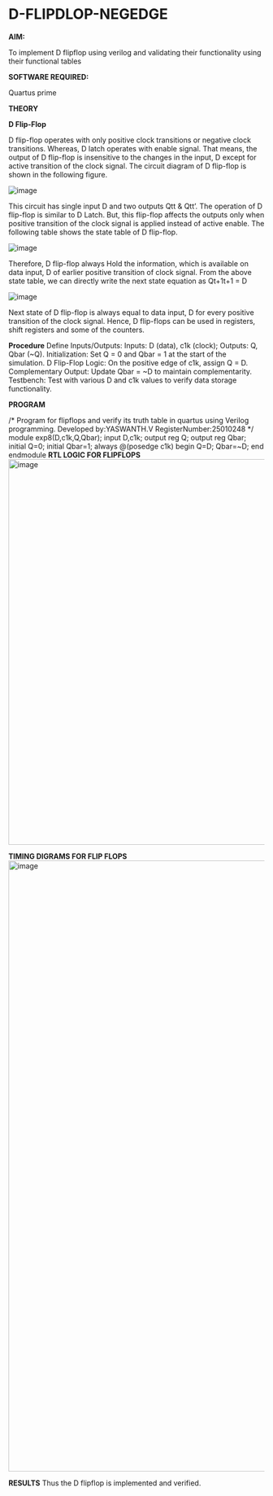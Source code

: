 # D-FLIPDLOP-NEGEDGE

**AIM:**

To implement  D flipflop using verilog and validating their functionality using their functional tables

**SOFTWARE REQUIRED:**

Quartus prime

**THEORY**

**D Flip-Flop**

D flip-flop operates with only positive clock transitions or negative clock transitions. Whereas, D latch operates with enable signal. That means, the output of D flip-flop is insensitive to the changes in the input, D except for active transition of the clock signal. The circuit diagram of D flip-flop is shown in the following figure.

![image](https://github.com/naavaneetha/D-FLIPDLOP-NEGEDGE/assets/154305477/48c81fe8-bc3f-40e7-95e2-519fc155ad51)

This circuit has single input D and two outputs Qtt & Qtt’. The operation of D flip-flop is similar to D Latch. But, this flip-flop affects the outputs only when positive transition of the clock signal is applied instead of active enable. The following table shows the state table of D flip-flop.

![image](https://github.com/naavaneetha/D-FLIPDLOP-NEGEDGE/assets/154305477/e5f3fda7-68ec-4a3a-a0a4-cf6f9cc4ab55)

Therefore, D flip-flop always Hold the information, which is available on data input, D of earlier positive transition of clock signal. From the above state table, we can directly write the next state equation as Qt+1t+1 = D

![image](https://github.com/naavaneetha/D-FLIPDLOP-NEGEDGE/assets/154305477/8592c0d8-2917-4142-91b9-d6c30dd891d2)

Next state of D flip-flop is always equal to data input, D for every positive transition of the clock signal. Hence, D flip-flops can be used in registers, shift registers and some of the counters.

**Procedure**
Define Inputs/Outputs: Inputs: D (data), c1k (clock); Outputs: Q, Qbar (~Q).
Initialization: Set Q = 0 and Qbar = 1 at the start of the simulation.
D Flip-Flop Logic: On the positive edge of c1k, assign Q = D.
Complementary Output: Update Qbar = ~D to maintain complementarity.
Testbench: Test with various D and c1k values to verify data storage functionality.

**PROGRAM**

/* Program for flipflops and verify its truth table in quartus using Verilog programming. Developed by:YASWANTH.V RegisterNumber:25010248
*/
module exp8(D,c1k,Q,Qbar);
input D,c1k;
output reg Q;
output reg Qbar;
initial Q=0;
initial Qbar=1;
always @(posedge c1k)
begin
Q=D;
Qbar=~D;
end
endmodule
**RTL LOGIC FOR FLIPFLOPS**
<img width="998" height="758" alt="image" src="https://github.com/user-attachments/assets/4e1a2fc4-1be5-4890-b425-9143dff936c9" />


**TIMING DIGRAMS FOR FLIP FLOPS**
<img width="1921" height="1201" alt="image" src="https://github.com/user-attachments/assets/fe150acc-2174-4d1b-b49f-990970c4bd24" />

**RESULTS**
Thus the D flipflop is implemented and verified.
